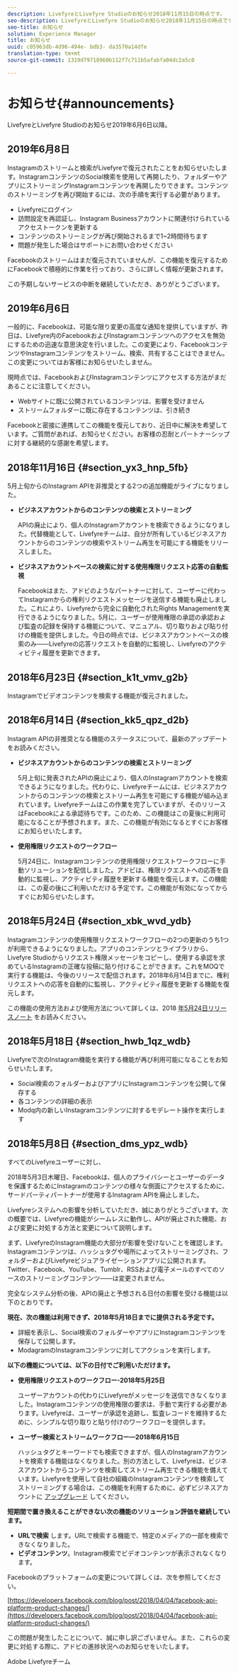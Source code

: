 ```yaml
---
description: LivefyreとLivefyre Studioのお知らせ2018年11月15日の時点です。
seo-description: LivefyreとLivefyre Studioのお知らせ2018年11月15日の時点です。
seo-title: お知らせ
solution: Experience Manager
title: お知らせ
uuid: c05963db-4d96-494e- bdb3- da3570a14dfe
translation-type: tm+mt
source-git-commit: 1319d79718960b112f7c711b5afabfa04dc2a5c0

---
```



# お知らせ{#announcements}

LivefyreとLivefyre Studioのお知らせ2019年6月6日以降。

## 2019年6月8日

Instagramのストリームと検索がLivefyreで復元されたことをお知らせいたします。InstagramコンテンツのSocial検索を使用して再開したり、フォルダーやアプリにストリーミングInstagramコンテンツを再開したりできます。コンテンツのストリーミングを再び開始するには、次の手順を実行する必要があります。
* Livefyreにログイン
* 訪問設定を再認証し、Instagram Businessアカウントに関連付けられているアクセストークンを更新する
* コンテンツのストリーミングが再び開始されるまで1~2時間待ちます
* 問題が発生した場合はサポートにお問い合わせください

Facebookのストリームはまだ復元されていませんが、この機能を復元するためにFacebookで積極的に作業を行っており、さらに詳しく情報が更新されます。

この予期しないサービスの中断を継続していただき、ありがとうございます。

## 2019年6月6日

一般的に、Facebookは、可能な限り変更の高度な通知を提供していますが、昨日は、Livefyre内のFacebookおよびInstagramコンテンツへのアクセスを無効にするための迅速な意思決定を行いました。この変更により、FacebookコンテンツやInstagramコンテンツをストリーム、検索、共有することはできません。この変更についてはお客様にお知らせいたしません。

現時点では、FacebookおよびInstagramコンテンツにアクセスする方法がまだあることに注意してください。

* Webサイトに既に公開されているコンテンツは、影響を受けません
* ストリームフォルダーに既に存在するコンテンツは、引き続き

Facebookと密接に連携してこの機能を復元しており、近日中に解決を希望しています。ご質問があれば、お知らせください。お客様の忍耐とパートナーシップに対する継続的な感謝を希望します。



## 2018年11月16日 {#section_yx3_hnp_5fb}

5月上旬からのInstagram APIを非推奨とする2つの追加機能がライブになりました。

* **ビジネスアカウントからのコンテンツの検索とストリーミング**

   APIの廃止により、個人のInstagramアカウントを検索できるようになりました。代替機能として、Livefyreチームは、自分が所有しているビジネスアカウントからのコンテンツの検索やストリーム再生を可能にする機能をリリースしました。

* **ビジネスアカウントベースの検索に対する使用権限リクエスト応答の自動監視**

   Facebookはまた、アドビのようなパートナーに対して、ユーザーに代わってInstagramからの権利リクエストメッセージを送信する機能も廃止しました。これにより、Livefyreから完全に自動化されたRights Managementを実行できるようになりました。5月に、ユーザーが使用権限の承認の承認および監査の記録を保持する機能について、マニュアル、切り取りおよび貼り付けの機能を提供しました。今日の時点では、ビジネスアカウントベースの検索のみ——Livefyreの応答リクエストを自動的に監視し、Livefyreのアクティビティ履歴を更新できます。

## 2018年6月23日 {#section_k1t_vmv_g2b}

Instagramでビデオコンテンツを検索する機能が復元されました。

## 2018年6月14日 {#section_kk5_qpz_d2b}

Instagram APIの非推奨となる機能のステータスについて、最新のアップデートをお読みください。

* **ビジネスアカウントからのコンテンツの検索とストリーミング**

   5月上旬に発表されたAPIの廃止により、個人のInstagramアカウントを検索できるようになりました。代わりに、Livefyreチームには、ビジネスアカウントからのコンテンツの検索とストリーム再生を可能にする機能が組み込まれています。Livefyreチームはこの作業を完了していますが、そのリリースはFacebookによる承認待ちです。このため、この機能はこの夏後に利用可能になることが予想されます。また、この機能が有効になるとすぐにお客様にお知らせいたします。

* **使用権限リクエストのワークフロー**

   5月24日に、Instagramコンテンツの使用権限リクエストワークフローに手動ソリューションを配信しました。アドビは、権限リクエストへの応答を自動的に監視し、アクティビティ履歴を更新する機能を復元します。この機能は、この夏の後にご利用いただける予定です。この機能が有効になってからすぐにお知らせいたします。

## 2018年5月24日 {#section_xbk_wvd_ydb}

Instagramコンテンツの使用権限リクエストワークフローの2つの更新のうち1つが利用できるようになりました。アプリのコンテンツとライブラリから、Livefyre Studioからリクエスト権限メッセージをコピーし、使用する承認を求めているInstagramの正確な投稿に貼り付けることができます。これをMOQで実行する機能は、今後のリリースで配信されます。2018年6月14日までに、権利リクエストへの応答を自動的に監視し、アクティビティ履歴を更新する機能を復元します。

この機能の使用方法および使用方法について詳しくは、2018 [年5月24日リリースノート](/help/using/c-rn/previous-rns/rn2018/c-rn-2018-may-24.md#c_rn) をお読みください。

## 2018年5月18日 {#section_hwb_1qz_wdb}

Livefyreで次のInstagram機能を実行する機能が再び利用可能になることをお知らせいたします。

* Social検索のフォルダーおよびアプリにInstagramコンテンツを公開して保存する
* 各コンテンツの詳細の表示
* Modq内の新しいInstagramコンテンツに対するモデレート操作を実行します

## 2018年5月8日 {#section_dms_ypz_wdb}

すべてのLivefyreユーザーに対し、

2018年5月3日木曜日、Facebookは、個人のプライバシーとユーザーのデータを保護するためにInstagramのコンテンツの様々な側面にアクセスするために、サードパーティパートナーが使用するInstagram APIを廃止しました。

Livefyreシステムへの影響を分析していただき、誠にありがとうございます。次の概要では、Livefyreの機能がシームレスに動作し、APIが廃止された機能、および変更に対処する方法と変更について説明します。

まず、LivefyreのInstagram機能の大部分が影響を受けないことを確認します。Instagramコンテンツは、ハッシュタグや場所によってストリーミングされ、フォルダーおよびLivefyreビジュアライゼーションアプリに公開されます。Twitter、Facebook、YouTube、Tumblr、RSSおよび電子メールのすべてのソースのストリーミングコンテンツ——は変更されません。

完全なシステム分析の後、APIの廃止と予想される日付の影響を受ける機能は以下のとおりです。

**現在、次の機能は利用できず、2018年5月18日までに提供される予定です。**

* 詳細を表示し、Social検索のフォルダーやアプリにInstagramコンテンツを保存して公開します。
* ModagramのInstagramコンテンツに対してアクションを実行します。

**以下の機能については、以下の日付でご利用いただけます。**

* **使用権限リクエストのワークフロー-2018年5月25日**

   ユーザーアカウントの代わりにLivefyreがメッセージを送信できなくなりました。Instagramコンテンツの使用権限の要求は、手動で実行する必要があります。Livefyreは、ユーザーが承認を追跡し、監査レコードを維持するために、シンプルな切り取りと貼り付けのワークフローを提供します。

* **ユーザー検索とストリームワークフロー—2018年6月15日**

   ハッシュタグとキーワードでも検索できますが、個人のInstagramアカウントを検索する機能はなくなりました。別の方法として、Livefyreは、ビジネスアカウントからコンテンツを検索してストリーム再生できる機能を備えています。Livefyreを使用して自社の組織のInstagramコンテンツを検索してストリーミングする場合は、この機能を利用するために、必ずビジネスアカウントに [アップグレード](https://help.instagram.com/502981923235522?helpref=search&sr=2&query=change%20personal%20account%20to%20business%20account) してください。

**短期間で置き換えることができない次の機能のソリューション評価を継続しています。**

* **URLで検索** します。URLで検索する機能で、特定のメディアの一部を検索できなくなりました。
* **ビデオコンテンツ**。Instagram検索でビデオコンテンツが表示されなくなります。

Facebookのプラットフォームの変更について詳しくは、次を参照してください。

[https://developers.facebook.com/blog/post/2018/04/04/facebook-api-platform-product-changes/](https://developers.facebook.com/blog/post/2018/04/04/facebook-api-platform-product-changes/)

この問題が発生したことについて、誠に申し訳ございません。また、これらの変更に対処する際に、アドビの進捗状況へのお知らせをいたします。

Adobe Livefyreチーム
